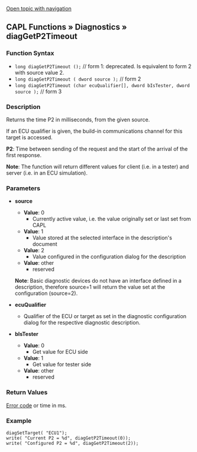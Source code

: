 [Open topic with navigation](../../../../../CANoeDEFamily.htm#Topics/CAPLFunctions/Diagnostics/Functions/CAPLfunctionDiagGetP2Timeout.md)

## CAPL Functions » Diagnostics » diagGetP2Timeout

### Function Syntax

- `long diagGetP2Timeout ();` // form 1: deprecated. Is equivalent to form 2 with source value 2.
- `long diagGetP2Timeout ( dword source );` // form 2
- `long diagGetP2Timeout (char ecuQualifier[], dword bIsTester, dword source );` // form 3

### Description

Returns the time P2 in milliseconds, from the given source.

If an ECU qualifier is given, the build-in communications channel for this target is accessed.

**P2**: Time between sending of the request and the start of the arrival of the first response.

**Note**: The function will return different values for client (i.e. in a tester) and server (i.e. in an ECU simulation).

### Parameters

- **source**
  - **Value**: 0
    - Currently active value, i.e. the value originally set or last set from CAPL
  - **Value**: 1
    - Value stored at the selected interface in the description's document
  - **Value**: 2
    - Value configured in the configuration dialog for the description
  - **Value**: other
    - reserved

  **Note**: Basic diagnostic devices do not have an interface defined in a description, therefore source=1 will return the value set at the configuration (source=2).

- **ecuQualifier**
  - Qualifier of the ECU or target as set in the diagnostic configuration dialog for the respective diagnostic description.

- **bIsTester**
  - **Value**: 0
    - Get value for ECU side
  - **Value**: 1
    - Get value for tester side
  - **Value**: other
    - reserved

### Return Values

[Error code](../CAPLfunctionsDiagnosticsErrorCode.md) or time in ms.

### Example

```plaintext
diagSetTarget( "ECU1");
write( "Current P2 = %d", diagGetP2Timeout(0));
write( "Configured P2 = %d", diagGetP2Timeout(2));
```
